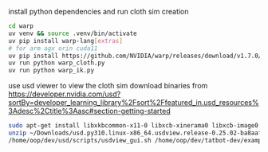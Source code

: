 install python dependencies and run cloth sim creation

```bash
cd warp
uv venv && source .venv/bin/activate
uv pip install warp-lang[extras]
# for arm agx orin cuda11
uv pip install https://github.com/NVIDIA/warp/releases/download/v1.7.0/warp_lang-1.7.0+cu11-py3-none-manylinux2014_aarch64.whl
uv run python warp_cloth.py
uv run python warp_ik.py
```

use usd viewer to view the cloth sim
download binaries from https://developer.nvidia.com/usd?sortBy=developer_learning_library%2Fsort%2Ffeatured_in.usd_resources%3Adesc%2Ctitle%3Aasc#section-getting-started

```bash
sudo apt-get install libxkbcommon-x11-0 libxcb-xinerama0 libxcb-image0 libxcb-shape0 libxcb-render-util0 libxcb-icccm4 libxcb-keysyms1
unzip ~/Downloads/usd.py310.linux-x86_64.usdview.release-0.25.02-ba8aaf1f.zip -d ~/dev/usd
/home/oop/dev/usd/scripts/usdview_gui.sh /home/oop/dev/tatbot-dev/example_cloth.usd
```

